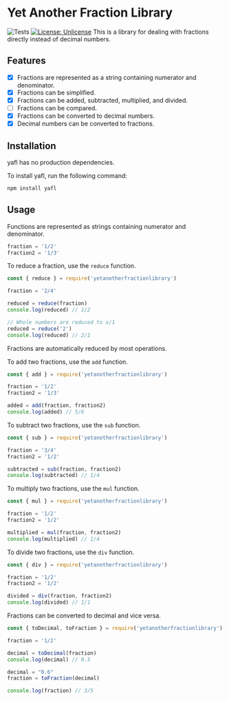 # Yet Another Fraction Library
![Tests](https://github.com/Susul-1312/yetanotherfractionlibrary/actions/workflows/test.yml/badge.svg) [![License: Unlicense](https://img.shields.io/badge/license-Unlicense-blue.svg)](http://unlicense.org/)
This is a library for dealing with fractions directly instead of decimal numbers.

## Features
- [x] Fractions are represented as a string containing numerator and denominator.
- [x] Fractions can be simplified.
- [x] Fractions can be added, subtracted, multiplied, and divided.
- [ ] Fractions can be compared.
- [x] Fractions can be converted to decimal numbers.
- [x] Decimal numbers can be converted to fractions.

## Installation
yafl has no production dependencies.

To install yafl, run the following command:
```sh
npm install yafl
```

## Usage
Functions are represented as strings containing numerator and denominator.
```js
fraction = '1/2'
fraction2 = '1/3'
```

To reduce a fraction, use the `reduce` function.
```js
const { reduce } = require('yetanotherfractionlibrary')

fraction = '2/4'

reduced = reduce(fraction)
console.log(reduced) // 1/2

// Whole numbers are reduced to x/1
reduced = reduce('2')
console.log(reduced) // 2/1
```
Fractions are automatically reduced by most operations.

To add two fractions, use the `add` function.
```js
const { add } = require('yetanotherfractionlibrary')

fraction = '1/2'
fraction2 = '1/3'

added = add(fraction, fraction2)
console.log(added) // 5/6
```

To subtract two fractions, use the `sub` function.
```js
const { sub } = require('yetanotherfractionlibrary')

fraction = '3/4'
fraction2 = '1/2'

subtracted = sub(fraction, fraction2)
console.log(subtracted) // 1/4
```

To multiply two fractions, use the `mul` function.
```js
const { mul } = require('yetanotherfractionlibrary')

fraction = '1/2'
fraction2 = '1/2'

multiplied = mul(fraction, fraction2)
console.log(multiplied) // 1/4
```

To divide two fractions, use the `div` function.
```js
const { div } = require('yetanotherfractionlibrary')

fraction = '1/2'
fraction2 = '1/2'

divided = div(fraction, fraction2)
console.log(divided) // 1/1
```

Fractions can be converted to decimal and vice versa.
```js
const { toDecimal, toFraction } = require('yetanotherfractionlibrary')

fraction = '1/2'

decimal = toDecimal(fraction)
console.log(decimal) // 0.5

decimal = "0.6"
fraction = toFraction(decimal)

console.log(fraction) // 3/5
```